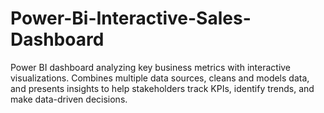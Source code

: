 # Power-Bi-Interactive-Sales-Dashboard
Power BI dashboard analyzing key business metrics with interactive visualizations. Combines multiple data sources, cleans and models data, and presents insights to help stakeholders track KPIs, identify trends, and make data-driven decisions.
